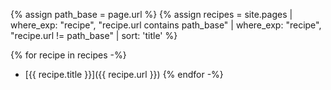 {% assign path_base = page.url %}
{% assign recipes = site.pages
      | where_exp: "recipe", "recipe.url contains path_base"
      | where_exp: "recipe", "recipe.url != path_base"
      | sort: 'title' %}

{% for recipe in recipes -%}
- [{{ recipe.title }}]({{ recipe.url }})
{% endfor -%}
